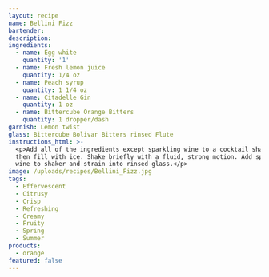 ```yaml
---
layout: recipe
name: Bellini Fizz
bartender:
description:
ingredients:
  - name: Egg white
    quantity: '1'
  - name: Fresh lemon juice
    quantity: 1/4 oz
  - name: Peach syrup
    quantity: 1 1/4 oz
  - name: Citadelle Gin
    quantity: 1 oz
  - name: Bittercube Orange Bitters
    quantity: 1 dropper/dash
garnish: Lemon twist
glass: Bittercube Bolivar Bitters rinsed Flute
instructions_html: >-
  <p>Add all of the ingredients except sparkling wine to a cocktail shaker and
  then fill with ice. Shake briefly with a fluid, strong motion. Add sparkling
  wine to shaker and strain into rinsed glass.</p>
image: /uploads/recipes/Bellini_Fizz.jpg
tags:
  - Effervescent
  - Citrusy
  - Crisp
  - Refreshing
  - Creamy
  - Fruity
  - Spring
  - Summer
products:
  - orange
featured: false
---
```



